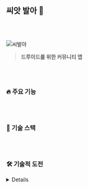 ## 씨앗 발아 🌱

<br>
<br>

![씨발아](https://user-images.githubusercontent.com/79133968/233791679-75a58f8f-0dfe-4c43-9470-fdce9e6dae90.jpg)

> **드루이드를 위한 커뮤니티 앱**

<br>
<br>

### 🔥 주요 기능

<br>
<br>

### 🧩 기술 스택

<br>
<br>

### 🛠️ 기술적 도전

<details>

- #### [절대경로 설정](https://github.com/onlyhappiness/for-druid-app/blob/main/docs/challenge/%EC%A0%88%EB%8C%80%EA%B2%BD%EB%A1%9C-%EC%84%A4%EC%A0%95.md)

</details>
